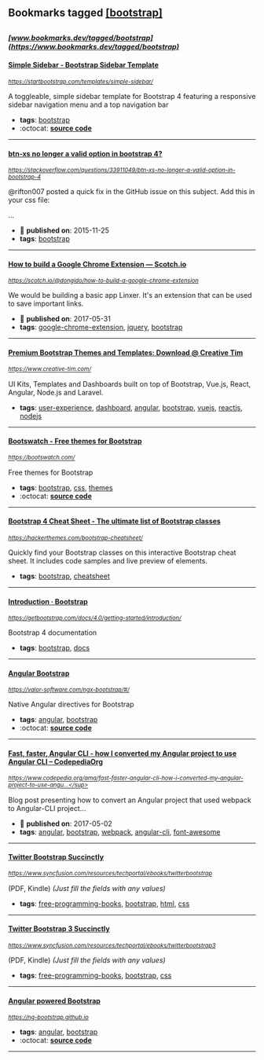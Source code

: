 ## Bookmarks tagged [[bootstrap]](https://www.bookmarks.dev/search?q=[bootstrap])

_<sup><sup>[www.bookmarks.dev/tagged/bootstrap](https://www.bookmarks.dev/tagged/bootstrap)</sup></sup>_
---
#### [Simple Sidebar - Bootstrap Sidebar Template](https://startbootstrap.com/templates/simple-sidebar/)
_<sup>https://startbootstrap.com/templates/simple-sidebar/</sup>_

A toggleable, simple sidebar template for Bootstrap 4 featuring a responsive sidebar navigation menu and a top navigation bar
* **tags**: [bootstrap](../tagged/bootstrap.md)
* :octocat: **[source code](https://github.com/StartBootstrap/startbootstrap-simple-sidebar)**
---
#### [btn-xs no longer a valid option in bootstrap 4?](https://stackoverflow.com/questions/33911049/btn-xs-no-longer-a-valid-option-in-bootstrap-4)
_<sup>https://stackoverflow.com/questions/33911049/btn-xs-no-longer-a-valid-option-in-bootstrap-4</sup>_

@rifton007 posted a quick fix in the GitHub issue on this subject. Add this in your css file:

...
* :calendar: **published on**: 2015-11-25
* **tags**: [bootstrap](../tagged/bootstrap.md)
---
#### [How to build a Google Chrome Extension ― Scotch.io](https://scotch.io/@dongido/how-to-build-a-google-chrome-extension)
_<sup>https://scotch.io/@dongido/how-to-build-a-google-chrome-extension</sup>_

We would be building a basic app Linxer. It's an extension that can be used to save important links.
* :calendar: **published on**: 2017-05-31
* **tags**: [google-chrome-extension](../tagged/google-chrome-extension.md), [jquery](../tagged/jquery.md), [bootstrap](../tagged/bootstrap.md)
---
#### [ Premium Bootstrap Themes and Templates: Download @ Creative Tim ](https://www.creative-tim.com/)
_<sup>https://www.creative-tim.com/</sup>_

UI Kits, Templates and Dashboards built on top of Bootstrap, Vue.js, React, Angular, Node.js and Laravel. 
* **tags**: [user-experience](../tagged/user-experience.md), [dashboard](../tagged/dashboard.md), [angular](../tagged/angular.md), [bootstrap](../tagged/bootstrap.md), [vuejs](../tagged/vuejs.md), [reactjs](../tagged/reactjs.md), [nodejs](../tagged/nodejs.md)
---
#### [Bootswatch - Free themes for Bootstrap](https://bootswatch.com/)
_<sup>https://bootswatch.com/</sup>_

Free themes for Bootstrap
* **tags**: [bootstrap](../tagged/bootstrap.md), [css](../tagged/css.md), [themes](../tagged/themes.md)
* :octocat: **[source code](https://github.com/thomaspark/bootswatch/)**
---
#### [Bootstrap 4 Cheat Sheet - The ultimate list of Bootstrap classes](https://hackerthemes.com/bootstrap-cheatsheet/)
_<sup>https://hackerthemes.com/bootstrap-cheatsheet/</sup>_

Quickly find your Bootstrap classes on this interactive Bootstrap cheat sheet. It includes code samples and live preview of elements.
* **tags**: [bootstrap](../tagged/bootstrap.md), [cheatsheet](../tagged/cheatsheet.md)
---
#### [Introduction · Bootstrap ](https://getbootstrap.com/docs/4.0/getting-started/introduction/)
_<sup>https://getbootstrap.com/docs/4.0/getting-started/introduction/</sup>_

Bootstrap 4 documentation
* **tags**: [bootstrap](../tagged/bootstrap.md), [docs](../tagged/docs.md)
---
#### [Angular Bootstrap](https://valor-software.com/ngx-bootstrap/#/)
_<sup>https://valor-software.com/ngx-bootstrap/#/</sup>_

Native Angular directives for Bootstrap
* **tags**: [angular](../tagged/angular.md), [bootstrap](../tagged/bootstrap.md)
* :octocat: **[source code](https://github.com/valor-software/ngx-bootstrap)**
---
#### [Fast, faster, Angular CLI - how I converted my Angular project to use Angular CLI – CodepediaOrg](https://www.codepedia.org/ama/fast-faster-angular-cli-how-i-converted-my-angular-project-to-use-angular-cli)
_<sup>https://www.codepedia.org/ama/fast-faster-angular-cli-how-i-converted-my-angular-project-to-use-angu...</sup>_

Blog post presenting how to convert an Angular project that used webpack to Angular-CLI project...
* :calendar: **published on**: 2017-05-02
* **tags**: [angular](../tagged/angular.md), [bootstrap](../tagged/bootstrap.md), [webpack](../tagged/webpack.md), [angular-cli](../tagged/angular-cli.md), [font-awesome](../tagged/font-awesome.md)
---
#### [Twitter Bootstrap Succinctly](https://www.syncfusion.com/resources/techportal/ebooks/twitterbootstrap)
_<sup>https://www.syncfusion.com/resources/techportal/ebooks/twitterbootstrap</sup>_

(PDF, Kindle) *(Just fill the fields with any values)*
* **tags**: [free-programming-books](../tagged/free-programming-books.md), [bootstrap](../tagged/bootstrap.md), [html](../tagged/html.md), [css](../tagged/css.md)
---
#### [Twitter Bootstrap 3 Succinctly](https://www.syncfusion.com/resources/techportal/ebooks/twitterbootstrap3)
_<sup>https://www.syncfusion.com/resources/techportal/ebooks/twitterbootstrap3</sup>_

(PDF, Kindle) *(Just fill the fields with any values)*
* **tags**: [free-programming-books](../tagged/free-programming-books.md), [bootstrap](../tagged/bootstrap.md), [css](../tagged/css.md)
---
#### [Angular powered Bootstrap](https://ng-bootstrap.github.io)
_<sup>https://ng-bootstrap.github.io</sup>_

* **tags**: [angular](../tagged/angular.md), [bootstrap](../tagged/bootstrap.md)
* :octocat: **[source code](https://github.com/ng-bootstrap/ng-bootstrap)**
---
